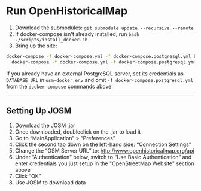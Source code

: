 # Run OpenHistoricalMap

1. Download the submodules: `git submodule update --recursive --remote`
2. If docker-compose isn't already installed, run `bash ./scripts/install_docker.sh` 
3. Bring up the site: 

```bash
docker-compose -f docker-compose.yml -f docker-compose.postgresql.yml build && \
  docker-compose -f docker-compose.yml -f docker-compose.postgresql.yml up
```

If you already have an external PostgreSQL server, set its credentials as
`DATABASE_URL` in `osm-docker.env` and omit `-f
docker-compose.postgresql.yml` from the `docker-compose` commands above.

---

## Setting Up JOSM

1. Download the [JOSM .jar](https://josm.openstreetmap.de/wiki/Download)
2. Once downloaded, doubleclick on the .jar to load it
3. Go to “MainApplication” > “Preferences”
4. Click the second tab down on the left-hand side: “Connection Settings”
5. Change the “OSM Server URL” to: http://www.openhistoricalmap.org/api
6. Under “Authentication” below, switch to “Use Basic Authentication” and enter credentials you just setup in the "OpenStreetMap Website" section above
7. Click “OK”
8. Use JOSM to download data
